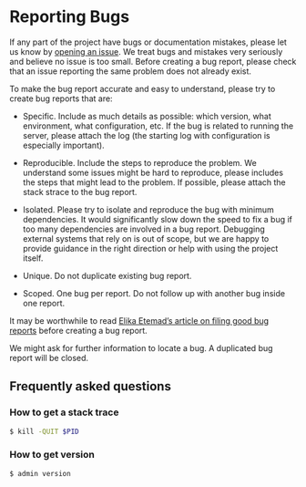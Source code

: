 # Reporting Bugs

If any part of the project have bugs or documentation mistakes, please let us know by [opening an issue][issue].
We treat bugs and mistakes very seriously and believe no issue is too small. Before creating a bug report, please check
that an issue reporting the same problem does not already exist.

To make the bug report accurate and easy to understand, please try to create bug reports that are:

- Specific. Include as much details as possible: which version, what environment, what configuration, etc. If the bug is related to running the server, please attach the log (the starting log with configuration is especially important).

- Reproducible. Include the steps to reproduce the problem. We understand some issues might be hard to reproduce, please includes the steps that might lead to the problem. If possible, please attach the stack strace to the bug report.

- Isolated. Please try to isolate and reproduce the bug with minimum dependencies. It would significantly slow down the speed to fix a bug if too many dependencies are involved in a bug report. Debugging external systems that rely on is out of scope, but we are happy to provide guidance in the right direction or help with using the project itself.

- Unique. Do not duplicate existing bug report.

- Scoped. One bug per report. Do not follow up with another bug inside one report.

It may be worthwhile to read [Elika Etemad’s article on filing good bug reports][filing-good-bugs] before creating a bug report.

We might ask for further information to locate a bug. A duplicated bug report will be closed.

## Frequently asked questions

### How to get a stack trace

``` bash
$ kill -QUIT $PID
```

### How to get version

``` bash
$ admin version
```

[issue]: https://github.com/insighted4/correios-cep/issues/new
[filing-good-bugs]: http://fantasai.inkedblade.net/style/talks/filing-good-bugs/

